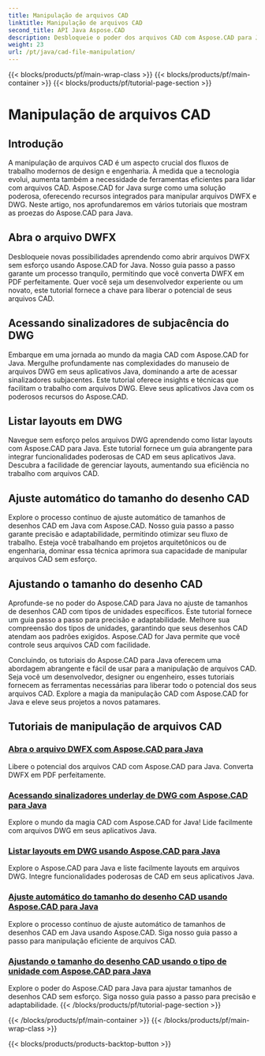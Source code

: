 ```yaml
---
title: Manipulação de arquivos CAD
linktitle: Manipulação de arquivos CAD
second_title: API Java Aspose.CAD
description: Desbloqueie o poder dos arquivos CAD com Aspose.CAD para Java! Converta DWFX em PDF, acesse sinalizadores DWG, liste layouts e ajuste automaticamente tamanhos com nossos tutoriais.
weight: 23
url: /pt/java/cad-file-manipulation/
---
```


{{< blocks/products/pf/main-wrap-class >}}
{{< blocks/products/pf/main-container >}}
{{< blocks/products/pf/tutorial-page-section >}}

# Manipulação de arquivos CAD


## Introdução

A manipulação de arquivos CAD é um aspecto crucial dos fluxos de trabalho modernos de design e engenharia. À medida que a tecnologia evolui, aumenta também a necessidade de ferramentas eficientes para lidar com arquivos CAD. Aspose.CAD for Java surge como uma solução poderosa, oferecendo recursos integrados para manipular arquivos DWFX e DWG. Neste artigo, nos aprofundaremos em vários tutoriais que mostram as proezas do Aspose.CAD para Java.

## Abra o arquivo DWFX

Desbloqueie novas possibilidades aprendendo como abrir arquivos DWFX sem esforço usando Aspose.CAD for Java. Nosso guia passo a passo garante um processo tranquilo, permitindo que você converta DWFX em PDF perfeitamente. Quer você seja um desenvolvedor experiente ou um novato, este tutorial fornece a chave para liberar o potencial de seus arquivos CAD.

## Acessando sinalizadores de subjacência do DWG

Embarque em uma jornada ao mundo da magia CAD com Aspose.CAD for Java. Mergulhe profundamente nas complexidades do manuseio de arquivos DWG em seus aplicativos Java, dominando a arte de acessar sinalizadores subjacentes. Este tutorial oferece insights e técnicas que facilitam o trabalho com arquivos DWG. Eleve seus aplicativos Java com os poderosos recursos do Aspose.CAD.

## Listar layouts em DWG

Navegue sem esforço pelos arquivos DWG aprendendo como listar layouts com Aspose.CAD para Java. Este tutorial fornece um guia abrangente para integrar funcionalidades poderosas de CAD em seus aplicativos Java. Descubra a facilidade de gerenciar layouts, aumentando sua eficiência no trabalho com arquivos CAD.

## Ajuste automático do tamanho do desenho CAD

Explore o processo contínuo de ajuste automático de tamanhos de desenhos CAD em Java com Aspose.CAD. Nosso guia passo a passo garante precisão e adaptabilidade, permitindo otimizar seu fluxo de trabalho. Esteja você trabalhando em projetos arquitetônicos ou de engenharia, dominar essa técnica aprimora sua capacidade de manipular arquivos CAD sem esforço.

## Ajustando o tamanho do desenho CAD

Aprofunde-se no poder do Aspose.CAD para Java no ajuste de tamanhos de desenhos CAD com tipos de unidades específicos. Este tutorial fornece um guia passo a passo para precisão e adaptabilidade. Melhore sua compreensão dos tipos de unidades, garantindo que seus desenhos CAD atendam aos padrões exigidos. Aspose.CAD for Java permite que você controle seus arquivos CAD com facilidade.

Concluindo, os tutoriais do Aspose.CAD para Java oferecem uma abordagem abrangente e fácil de usar para a manipulação de arquivos CAD. Seja você um desenvolvedor, designer ou engenheiro, esses tutoriais fornecem as ferramentas necessárias para liberar todo o potencial dos seus arquivos CAD. Explore a magia da manipulação CAD com Aspose.CAD for Java e eleve seus projetos a novos patamares.
## Tutoriais de manipulação de arquivos CAD
### [Abra o arquivo DWFX com Aspose.CAD para Java](./open-dwfx-file/)
Libere o potencial dos arquivos CAD com Aspose.CAD para Java. Converta DWFX em PDF perfeitamente.
### [Acessando sinalizadores underlay de DWG com Aspose.CAD para Java](./accessing-underlay-flags-of-dwg/)
Explore o mundo da magia CAD com Aspose.CAD for Java! Lide facilmente com arquivos DWG em seus aplicativos Java.
### [Listar layouts em DWG usando Aspose.CAD para Java](./list-layouts-in-dwg/)
Explore o Aspose.CAD para Java e liste facilmente layouts em arquivos DWG. Integre funcionalidades poderosas de CAD em seus aplicativos Java.
### [Ajuste automático do tamanho do desenho CAD usando Aspose.CAD para Java](./auto-adjusting-cad-drawing-size/)
Explore o processo contínuo de ajuste automático de tamanhos de desenhos CAD em Java usando Aspose.CAD. Siga nosso guia passo a passo para manipulação eficiente de arquivos CAD.
### [Ajustando o tamanho do desenho CAD usando o tipo de unidade com Aspose.CAD para Java](./adjusting-cad-drawing-size-using-unit-type/)
Explore o poder do Aspose.CAD para Java para ajustar tamanhos de desenhos CAD sem esforço. Siga nosso guia passo a passo para precisão e adaptabilidade.
{{< /blocks/products/pf/tutorial-page-section >}}

{{< /blocks/products/pf/main-container >}}
{{< /blocks/products/pf/main-wrap-class >}}

{{< blocks/products/products-backtop-button >}}
